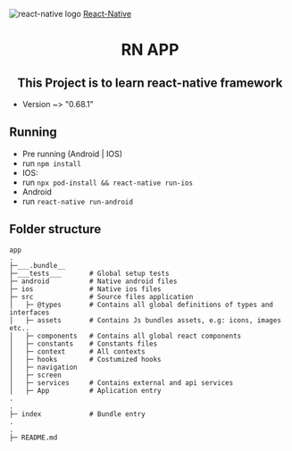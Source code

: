![react-native logo](https://www.sosdigital.com.br/wp-content/uploads/2020/10/react_native_vs_native_apps.png)
[React-Native](https://reactnative.dev)

<h1 align='center'>RN APP</h1>

<h2 align='center'>This Project is to learn react-native framework</h2>

 - Version ~> "0.68.1"

## Running
    
- Pre running (Android | IOS)
 - run `npm install`
- IOS:
 - run `npx pod-install && react-native run-ios`
- Android
 - run `react-native run-android`

## Folder structure

````plainText
app
.
├─___.bundle__      
├─___tests___       # Global setup tests
├─ android          # Native android files
├─ ios              # Native ios files
├─ src              # Source files application
│   ├─ @types       # Contains all global definitions of types and interfaces
│   ├─ assets       # Contains Js bundles assets, e.g: icons, images etc..
│   ├─ components   # Contains all global react components
│   ├─ constants    # Constants files
│   ├─ context      # All contexts
│   ├─ hooks        # Costumized hooks
│   ├─ navigation   
│   ├─ screen       
│   ├─ services     # Contains external and api services
│   ├─ App          # Aplication entry
.
.
├─ index            # Bundle entry
.
.
├─ README.md

